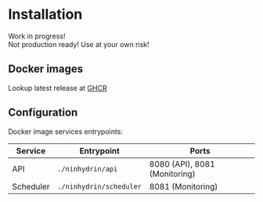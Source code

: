 # Installation

Work in progress!  
Not production ready! Use at your own risk!

## <a name="docker-images"></a> Docker images

Lookup latest release at [GHCR](https://github.com/lostinsoba/ninhydrin/pkgs/container/ninhydrin)

## <a name="configuration"></a> Configuration

Docker image services entrypoints:

| Service   | Entrypoint              | Ports                         |
| --------- | ----------------------- | ----------------------------- |
| API       | `./ninhydrin/api`       | 8080 (API), 8081 (Monitoring) |
| Scheduler | `./ninhydrin/scheduler` | 8081 (Monitoring)             |
